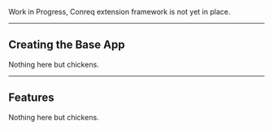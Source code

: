 Work in Progress, Conreq extension framework is not yet in place.

---

## Creating the Base App

Nothing here but chickens.

---

## Features

Nothing here but chickens.
